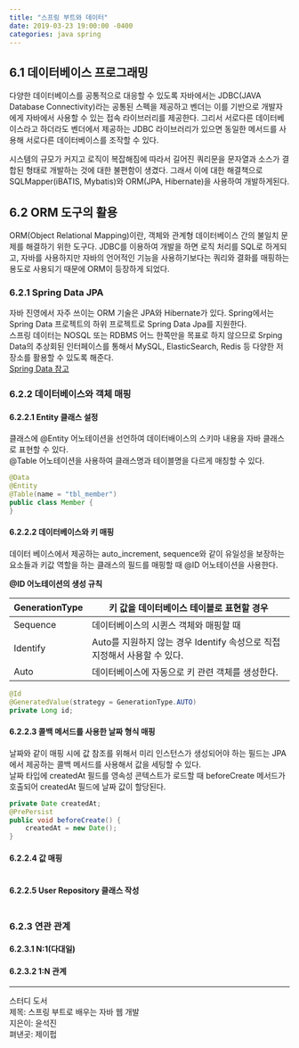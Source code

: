 ```yaml
---
title: "스프링 부트와 데이터"
date: 2019-03-23 19:00:00 -0400
categories: java spring
---
```


## 6.1 데이터베이스 프로그래밍

다양한 데이터베이스를 공통적으로 대응할 수 있도록 자바에서는 JDBC(JAVA Database Connectivity)라는 공통된 스펙을 제공하고 벤더는 이를 기반으로 개발자에게 자바에서 사용할 수 있는 접속 라이브러리를 제공한다. 그리서 서로다른 데이터베이스라고 하더라도 벤더에서 제공하는 JDBC 라이브러리가 있으면 동일한 메서드를 사용해 서로다른 데이터베이스를 조작할 수 있다.

시스템의 규모가 커지고 로직이 복잡해짐에 따라서 길어진 쿼리문을 문자열과 소스가 결합된 형태로 개발하는 것에 대한 불편함이 생겼다. 그래서 이에 대한 해결책으로 SQLMapper(iBATIS, Mybatis)와 ORM(JPA, Hibernate)을 사용하여 개발하게된다.

## 6.2 ORM 도구의 활용
ORM(Object Relational Mapping)이란, 객체와 관계형 데이터베이스 간의 불일치 문제를 해결하기 위한 도구다. JDBC를 이용하여 개발을 하면 로직 처리를 SQL로 하게되고, 자바를 사용하지만 자바의 언어적인 기능을 사용하기보다는 쿼리와 결화를 매핑하는 용도로 사용되기 때문에 ORM이 등장하게 되었다.

### 6.2.1 Spring Data JPA
자바 진영에서 자주 쓰이는 ORM 기술은 JPA와 Hibernate가 있다. Spring에서는 Spring Data 프로젝트의 하위 프로젝트로 Spring Data Jpa를 지원한다.  
스프링 데이터는 NOSQL 또는 RDBMS 어느 한쪽만을 목표로 하지 않으므로 Srping Data의 추상회된 인터페이스를 통해서 MySQL, ElasticSearch, Redis 등 다양한 저장소를 활용할 수 있도록 해준다.  
[Spring Data 참고](https://res.infoq.com/articles/spring-data-intro/en/resources/spring_data_overview_small.jpg)

### 6.2.2 데이터베이스와 객체 매핑

#### 6.2.2.1 Entity 클래스 설정
클래스에 @Entity 어노테이션을 선언하여 데이터배이스의 스키마 내용을 자바 클래스로 표현할 수 있다.  
@Table 어노테이션을 사용하여 클래스명과 테이블명을 다르게 매칭할 수 있다.  
```java
@Data
@Entity
@Table(name = "tbl_member")
public class Member {
}
```

#### 6.2.2.2 데이터베이스와 키 매핑
데이터 베이스에서 제공하는 auto_increment, sequence와 같이 유일성을 보장하는 요소들과 키값 역할을 하는 클래스의 필드를 매핑할 때 @ID 어노테이션을 사용한다.  


**@ID 어노테이션의 생성 규칙**  

| GenerationType | 키 값을 데이터베이스 테이블로 표현할 경우 |
| ----------- | ---------------- |
| Sequence | 데이터베이스의 시퀸스 객체와 매핑할 때 |
| Identify | Auto를 지원하지 않는 경우 Identify 속성으로 직접 지정해서 사용할 수 있다. |
| Auto | 데이터베이스에 자동으로 키 관련 객체를 생성한다. |

```java
@Id
@GeneratedValue(strategy = GenerationType.AUTO)
private Long id;
```

#### 6.2.2.3 콜백 메서드를 사용한 날짜 형식 매핑
날짜와 같이 매핑 시에 값 참조를 위해서 미리 인스턴스가 생성되어야 하는 필드는 JPA에서 제공하는 콜백 메서드를 사용해서 값을 세팅할 수 있다.  
날짜 타입에 createdAt 필드를 영속성 콘텍스트가 로드할 때 beforeCreate 메서드가 호출되어 createdAt 필드에 날짜 값이 할당된다.
```java
private Date createdAt;
@PrePersist
public void beforeCreate() {
    createdAt = new Date();
}
```
#### 6.2.2.4 값 매핑

```java
```
#### 6.2.2.5 User Repository 클래스 작성

```java
```

### 6.2.3 연관 관계

#### 6.2.3.1 N:1(다대일)

#### 6.2.3.2 1:N 관계



***

스터디 도서  
제목: 스프링 부트로 배우는 자바 웹 개발  
지은이: 윤석진  
펴낸곳: 제이펍 

